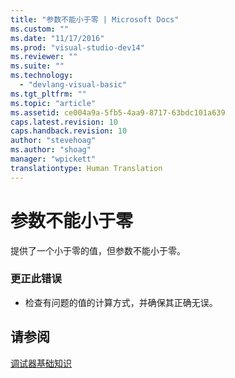 ```yaml
---
title: "参数不能小于零 | Microsoft Docs"
ms.custom: ""
ms.date: "11/17/2016"
ms.prod: "visual-studio-dev14"
ms.reviewer: ""
ms.suite: ""
ms.technology: 
  - "devlang-visual-basic"
ms.tgt_pltfrm: ""
ms.topic: "article"
ms.assetid: ce004a9a-5fb5-4aa9-8717-63bdc101a639
caps.latest.revision: 10
caps.handback.revision: 10
author: "stevehoag"
ms.author: "shoag"
manager: "wpickett"
translationtype: Human Translation
---
```

# 参数不能小于零
提供了一个小于零的值，但参数不能小于零。  
  
### 更正此错误  
  
-   检查有问题的值的计算方式，并确保其正确无误。  
  
## 请参阅  
 [调试器基础知识](/visual-studio/debugger/debugger-basics)
